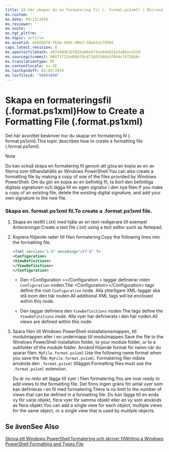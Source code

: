 ```yaml
---
title: Så här skapar du en formatering fil (. format.ps1xml) | Microsoft Docs
ms.custom: ''
ms.date: 09/13/2016
ms.reviewer: ''
ms.suite: ''
ms.tgt_pltfrm: ''
ms.topic: article
ms.assetid: eb568878-f63e-4561-98e2-16ee2ac7559d
caps.latest.revision: 8
ms.openlocfilehash: e97e9ddb1bf81ba66e5f3cedddd22e3a861ce228
ms.sourcegitcommit: b6871f21bd666f9cd71dd336bb3f844cf472b56c
ms.translationtype: MT
ms.contentlocale: sv-SE
ms.lasthandoff: 02/03/2019
ms.locfileid: "56851690"
---
```

# <a name="how-to-create-a-formatting-file-formatps1xml"></a><span data-ttu-id="57f6b-102">Skapa en formateringsfil (.format.ps1xml)</span><span class="sxs-lookup"><span data-stu-id="57f6b-102">How to Create a Formatting File (.format.ps1xml)</span></span>

<span data-ttu-id="57f6b-103">Det här avsnittet beskriver hur du skapar en formatering fil (. format.ps1xml).</span><span class="sxs-lookup"><span data-stu-id="57f6b-103">This topic describes how to create a formatting file (.format.ps1xml).</span></span>

> [!NOTE]
> <span data-ttu-id="57f6b-104">Du kan också skapa en formatering fil genom att göra en kopia av en av filerna som tillhandahålls av Windows PowerShell.</span><span class="sxs-lookup"><span data-stu-id="57f6b-104">You can also create a formatting file by making a copy of one of the files provided by Windows PowerShell.</span></span> <span data-ttu-id="57f6b-105">Om du gör en kopia av en befintlig fil, ta bort den befintliga digitala signaturen och lägga till en egen signatur i den nya filen.</span><span class="sxs-lookup"><span data-stu-id="57f6b-105">If you make a copy of an existing file, delete the existing digital signature, and add your own signature to the new file.</span></span>

### <a name="to-create-a-formatps1xml-file"></a><span data-ttu-id="57f6b-106">Skapa en. format.ps1xml fil.</span><span class="sxs-lookup"><span data-stu-id="57f6b-106">To create a .format.ps1xml file.</span></span>

1. <span data-ttu-id="57f6b-107">Skapa en textfil (.txt) med hjälp av en text-redigerare till exempel Anteckningar.</span><span class="sxs-lookup"><span data-stu-id="57f6b-107">Create a text file (.txt) using a text editor such as Notepad.</span></span>

2. <span data-ttu-id="57f6b-108">Kopiera följande rader till filen formatering.</span><span class="sxs-lookup"><span data-stu-id="57f6b-108">Copy the following lines into the formatting file.</span></span>

   ```xml
   <?xml version="1.0" encoding="utf-8" ?>
   <Configuration>
   <ViewDefinitions>
   </ViewDefinitions>
   </Configuration>
   ```

   - <span data-ttu-id="57f6b-109">Den \<Configuration >\</Configuration > taggar definierar roten `Configuration` noden.</span><span class="sxs-lookup"><span data-stu-id="57f6b-109">The \<Configuration>\</Configuration> tags define the root `Configuration` node.</span></span> <span data-ttu-id="57f6b-110">Alla ytterligare XML-taggar ska stå inom den här noden.</span><span class="sxs-lookup"><span data-stu-id="57f6b-110">All additional XML tags will be enclosed within this node.</span></span>

   - <span data-ttu-id="57f6b-111">Den <ViewDefinitions> </ViewDefinitions> taggar definiera den `ViewDefinitions` noden.</span><span class="sxs-lookup"><span data-stu-id="57f6b-111">The <ViewDefinitions></ViewDefinitions> tags define the `ViewDefinitions` node.</span></span> <span data-ttu-id="57f6b-112">Alla vyer har definierats i den här noden.</span><span class="sxs-lookup"><span data-stu-id="57f6b-112">All views are defined within this node.</span></span>

3. <span data-ttu-id="57f6b-113">Spara filen till Windows PowerShell-installationsmappen, till modulmappen eller i en undermapp till modulmappen.</span><span class="sxs-lookup"><span data-stu-id="57f6b-113">Save the file to the Windows PowerShell installation folder, to your module folder, or to a subfolder of the module folder.</span></span> <span data-ttu-id="57f6b-114">Använd följande format för namn när du sparar filen: `MyFile.format.ps1xml`.</span><span class="sxs-lookup"><span data-stu-id="57f6b-114">Use the following name format when you save the file:  `MyFile.format.ps1xml`.</span></span> <span data-ttu-id="57f6b-115">Formatering filer måste använda den `.format.ps1xml` tillägget.</span><span class="sxs-lookup"><span data-stu-id="57f6b-115">Formatting files must use the `.format.ps1xml` extension.</span></span>

   <span data-ttu-id="57f6b-116">Du är nu redo att lägga till vyer i filen formatering.</span><span class="sxs-lookup"><span data-stu-id="57f6b-116">You are now ready to add views to the formatting file.</span></span> <span data-ttu-id="57f6b-117">Det finns ingen gräns för antal vyer som kan definieras i en fil med formatering.</span><span class="sxs-lookup"><span data-stu-id="57f6b-117">There is no limit to the number of views that can be defined in a formatting file.</span></span> <span data-ttu-id="57f6b-118">Du kan lägga till en enda vy för varje objekt, flera vyer för samma objekt eller en vy som används av flera objekt.</span><span class="sxs-lookup"><span data-stu-id="57f6b-118">You can add a single view for each object, multiple views for the same object, or a single view that is used by multiple objects.</span></span>

## <a name="see-also"></a><span data-ttu-id="57f6b-119">Se även</span><span class="sxs-lookup"><span data-stu-id="57f6b-119">See Also</span></span>

[<span data-ttu-id="57f6b-120">Skriva ett Windows PowerShell formatering och skriver fil</span><span class="sxs-lookup"><span data-stu-id="57f6b-120">Writing a Windows PowerShell Formatting and Types File</span></span>](./writing-a-powershell-formatting-file.md)
